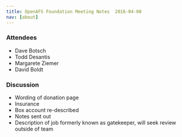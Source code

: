 ```yaml
---
title: OpenAFS Foundation Meeting Notes  2016-04-08
nav: [about]
---
```


### Attendees ###

* Dave Botsch
* Todd Desantis
* Margarete Ziemer
* David Boldt

### Discussion ###

* Wording of donation page
* Insurance
* Box account re-described
* Notes sent out
* Description of job formerly known as gatekeeper, will seek review outside of team
